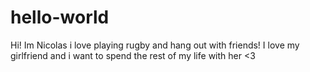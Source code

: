 # hello-world
 
 Hi! Im Nicolas i love playing rugby and hang out with friends!
I love my girlfriend and i want to spend the rest of my life with her <3
